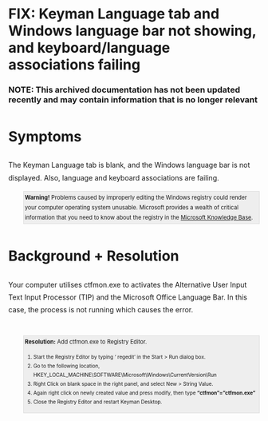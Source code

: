 # FIX: Keyman Language tab and Windows language bar not showing, and keyboard/language associations failing

### **NOTE**: This archived documentation has not been updated recently and may contain information that is no longer relevant


<div style='line-height:1.8'>
<h1>Symptoms</h1>
<p>The Keyman Language tab is blank, and the Windows language bar is not displayed. Also, language and keyboard associations are failing.</p> 

<div style='background:#eee; border:1px solid #ddd;margin:10px 0px 20px 30px; padding:2px;'>
<dt style='font-size:.8em'><b>Warning!</b> Problems caused by improperly editing the Windows registry could render your computer operating system unusable. Microsoft provides a wealth of critical information that you need to know about the registry in the <a href='http://support.microsoft.com/support'>Microsoft Knowledge Base</a>.</dt>
</div>

<h1>Background + Resolution</h1>
<p>Your computer utilises ctfmon.exe to activates the Alternative User Input Text Input Processor (TIP) and the Microsoft Office Language Bar. In this case, the process is not running which causes the error.
<br/><br/>
<div style='background:#eee; border:1px solid #ddd;margin:10px 0px 20px 30px; padding:2px;'>
<dt style='font-size:.8em'>
<b>Resolution:</b> Add ctfmon.exe to Registry Editor.<br/> 
<ol style='font-size:.9em;' >
<li>Start the Registry Editor by typing ‘ regedit’ in the Start > Run dialog box.</li> 
<li>Go to the following location, HKEY_LOCAL_MACHINE\SOFTWARE\Microsoft\Windows\CurrentVersion\Run</li>
<li>Right Click on blank space in the right panel, and select New > String Value.</li>
<li>Again right click on newly created value and press modify, then type <b>“ctfmon”=”ctfmon.exe”</b></li>
<li>Close the Registry Editor and restart Keyman Desktop.</li>
</ol>
</dt>
</div>
</div>
